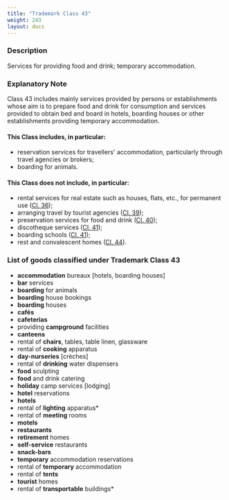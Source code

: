 ```yaml
---
title: "Trademark Class 43"
weight: 243
layout: docs
---
```


### Description

Services for providing food and drink; temporary accommodation.

### Explanatory Note

Class 43 includes mainly services provided by persons or establishments whose aim is to prepare food and drink for consumption and services provided to obtain bed and board in hotels, boarding houses or other establishments providing temporary accommodation.

#### This Class includes, in particular:

* reservation services for travellers' accommodation, particularly through travel agencies or brokers;
* boarding for animals.

#### This Class does not include, in particular:

* &#x20;rental services for real estate such as houses, flats, etc., for permanent use ([Cl. 36](trademark-class-36));
* &#x20;arranging travel by tourist agencies ([Cl. 39](trademark-class-39));
* &#x20;preservation services for food and drink ([Cl. 40](trademark-class-40));
* &#x20;discotheque services ([Cl. 41](trademark-class-41));
* &#x20;boarding schools ([Cl. 41](trademark-class-41));
* &#x20;rest and convalescent homes ([Cl. 44](trademark-class-44)).

### List of goods classified under Trademark Class 43

* **accommodation** bureaux \[hotels, boarding houses]
* **bar** services
* **boarding** for animals
* **boarding** house bookings
* **boarding** houses
* **cafés**
* **cafeterias**
* providing **campground** facilities
* **canteens**
* rental of **chairs**, tables, table linen, glassware
* rental of **cooking** apparatus
* **day-nurseries** \[crèches]
* rental of **drinking** water dispensers
* **food** sculpting
* **food** and drink catering
* **holiday** camp services \[lodging]
* **hotel** reservations
* **hotels**
* rental of **lighting** apparatus\*
* rental of **meeting** rooms
* **motels**
* **restaurants**
* **retirement** homes
* **self-service** restaurants
* **snack-bars**
* **temporary** accommodation reservations
* rental of **temporary** accommodation
* rental of **tents**
* **tourist** homes
* rental of **transportable** buildings\*

